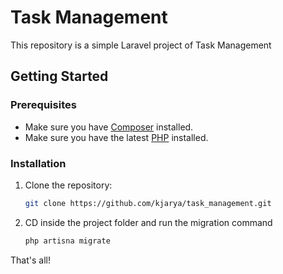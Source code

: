 # Task Management

This repository is a simple Laravel project of Task Management

## Getting Started

### Prerequisites

- Make sure you have [Composer](https://getcomposer.org/) installed.
- Make sure you have the latest [PHP](https://www.php.net/) installed.

### Installation

1. Clone the repository:

   ```bash
   git clone https://github.com/kjarya/task_management.git

2. CD inside the project folder and run the migration command 
    
    ```bash
    php artisna migrate

That's all!
